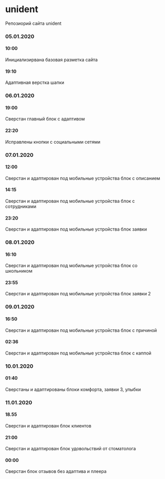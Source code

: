 # unident
Репозиорий сайта unident
### 05.01.2020
#### 10:00
Инициализирвана базовая разметка сайта
#### 19:10
Адаптивная верстка шапки
### 06.01.2020
#### 19:00
Сверстан главный блок с адаптивом
#### 22:20
Исправлены кнопки с социальными сетями
### 07.01.2020
#### 12:00
Сверстан и адаптирован под мобильные устройства блок с описанием
#### 14:15
Сверстан и адаптирован под мобильные устройства блок с сотрудниками
#### 23:20
Сверстан и адаптирован под мобильные устройства блок заявки
### 08.01.2020
#### 16:10
Сверстан и адаптирован под мобильные устройства блок со школьником
#### 23:55
Сверстан и адаптирован под мобильные устройства блок заявки 2
### 09.01.2020
#### 16:50
Сверстан и адаптирован под мобильные устройства блок с причиной
#### 02:36
Сверстан и адаптирован под мобильные устройства блок с каппой
### 10.01.2020
#### 01:40
Сверстаны и адаптированы блоки комфорта, заявки 3, улыбки
### 11.01.2020
#### 18.55
Сверстан и адаптирован блок клиентов
#### 21:00
Сверстан и адаптирован блок удовольствий от стоматолога
#### 00:00
Сверстан блок отзывов без адаптива и плеера